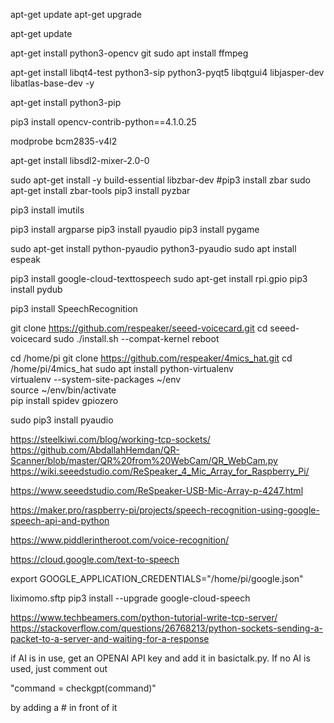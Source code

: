 apt-get update
apt-get upgrade

apt-get update

apt-get install python3-opencv git
sudo apt install ffmpeg

apt-get install libqt4-test python3-sip python3-pyqt5 libqtgui4 libjasper-dev libatlas-base-dev -y

apt-get install python3-pip

pip3 install opencv-contrib-python==4.1.0.25

modprobe bcm2835-v4l2

apt-get install libsdl2-mixer-2.0-0

sudo apt-get install -y build-essential libzbar-dev
#pip3 install zbar
sudo apt-get install zbar-tools
pip3 install pyzbar

pip3 install imutils

pip3 install argparse
pip3 install pyaudio
pip3 install pygame

sudo apt-get install python-pyaudio python3-pyaudio
sudo apt install espeak

pip3 install google-cloud-texttospeech
sudo apt-get install rpi.gpio
pip3 install pydub 

pip3 install SpeechRecognition

git clone https://github.com/respeaker/seeed-voicecard.git
cd seeed-voicecard
sudo ./install.sh --compat-kernel
reboot

cd /home/pi
git clone https://github.com/respeaker/4mics_hat.git
cd /home/pi/4mics_hat
sudo apt install python-virtualenv         
virtualenv --system-site-packages ~/env     
source ~/env/bin/activate                  
pip install spidev gpiozero      

sudo pip3 install pyaudio



https://steelkiwi.com/blog/working-tcp-sockets/
https://github.com/AbdallahHemdan/QR-Scanner/blob/master/QR%20from%20WebCam/QR_WebCam.py
https://wiki.seeedstudio.com/ReSpeaker_4_Mic_Array_for_Raspberry_Pi/

https://www.seeedstudio.com/ReSpeaker-USB-Mic-Array-p-4247.html

https://maker.pro/raspberry-pi/projects/speech-recognition-using-google-speech-api-and-python

https://www.piddlerintheroot.com/voice-recognition/



https://cloud.google.com/text-to-speech

export GOOGLE_APPLICATION_CREDENTIALS="/home/pi/google.json"

liximomo.sftp
pip3 install --upgrade google-cloud-speech




https://www.techbeamers.com/python-tutorial-write-tcp-server/
https://stackoverflow.com/questions/26768213/python-sockets-sending-a-packet-to-a-server-and-waiting-for-a-response


if AI is in use, get an OPENAI API key and add it in basictalk.py. If no AI is used, just comment out 

"command = checkgpt(command)"

by adding a # in front of it

